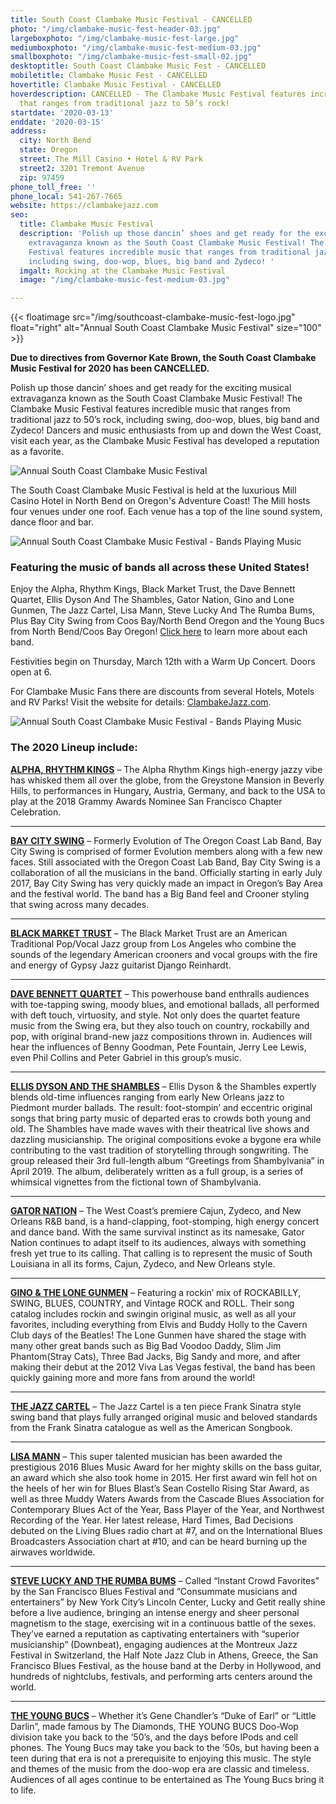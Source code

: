 ```yaml
---
title: South Coast Clambake Music Festival - CANCELLED
photo: "/img/clambake-music-fest-header-03.jpg"
largeboxphoto: "/img/clambake-music-fest-large.jpg"
mediumboxphoto: "/img/clambake-music-fest-medium-03.jpg"
smallboxphoto: "/img/clambake-music-fest-small-02.jpg"
desktoptitle: South Coast Clambake Music Fest - CANCELLED
mobiletitle: Clambake Music Fest - CANCELLED
hovertitle: Clambake Music Festival - CANCELLED
hoverdescription: CANCELLED - The Clambake Music Festival features incredible music
  that ranges from traditional jazz to 50’s rock!
startdate: '2020-03-13'
enddate: '2020-03-15'
address:
  city: North Bend
  state: Oregon
  street: The Mill Casino • Hotel & RV Park
  street2: 3201 Tremont Avenue
  zip: 97459
phone_toll_free: ''
phone_local: 541-267-7665
website: https://clambakejazz.com
seo:
  title: Clambake Music Festival
  description: 'Polish up those dancin’ shoes and get ready for the exciting musical
    extravaganza known as the South Coast Clambake Music Festival! The Clambake Music
    Festival features incredible music that ranges from traditional jazz to 50’s rock,
    including swing, doo-wop, blues, big band and Zydeco! '
  imgalt: Rocking at the Clambake Music Festival
  image: "/img/clambake-music-fest-medium-03.jpg"

---
```

{{< floatimage src="/img/southcoast-clambake-music-fest-logo.jpg" float="right" alt="Annual South Coast Clambake Music Festival" size="100" >}}

**Due to directives from Governor Kate Brown, the South Coast Clambake Music Festival for 2020 has been CANCELLED.**

Polish up those dancin’ shoes and get ready for the exciting musical extravaganza known as the South Coast Clambake Music Festival! The Clambake Music Festival features incredible music that ranges from traditional jazz to 50’s rock, including swing, doo-wop, blues, big band and Zydeco! Dancers and music enthusiasts from up and down the West Coast, visit each year, as the Clambake Music Festival has developed a reputation as a favorite.

![Annual South Coast Clambake Music Festival](/img/clambake-music-v03-695x322.jpg)

The South Coast Clambake Music Festival is held at the luxurious Mill Casino Hotel in North Bend on Oregon's Adventure Coast! The Mill hosts four venues under one roof. Each venue has a top of the line sound system, dance floor and bar.

![Annual South Coast Clambake Music Festival - Bands Playing Music](/img/clambake-music-v01-695x322.jpg)

### Featuring the music of bands all across these United States!

Enjoy the Alpha, Rhythm Kings, Black Market Trust, the Dave Bennett Quartet, Ellis Dyson And The Shambles, Gator Nation, Gino and Lone Gunmen, The Jazz Cartel, Lisa Mann, Steve Lucky And The Rumba Bums, Plus Bay City Swing from Coos Bay/North Bend Oregon and the Young Bucs from North Bend/Coos Bay Oregon! [Click here](https://clambakejazz.com/our-bands/) to learn more about each band.

Festivities begin on Thursday, March 12th with a Warm Up Concert. Doors open at 6.

For Clambake Music Fans there are discounts from several Hotels, Motels and RV Parks! Visit the website for details: [ClambakeJazz.com](https://clambakejazz.com).

![Annual South Coast Clambake Music Festival - Bands Playing Music](/img/clambake-music-v02-695x322.jpg)

### The 2020 Lineup include:

[**ALPHA, RHYTHM KINGS**](https://clambakejazz.com/alpha-rhythm-kings/) – The Alpha Rhythm Kings high-energy jazzy vibe has whisked them all over the globe, from the Greystone Mansion in Beverly Hills, to performances in Hungary, Austria, Germany, and back to the USA to play at the 2018 Grammy Awards Nominee San Francisco Chapter Celebration.

***

[**BAY CITY SWING**](https://clambakejazz.com/bay-city-swing/) – Formerly Evolution of The Oregon Coast Lab Band, Bay City Swing is comprised of former Evolution members along with a few new faces. Still associated with the Oregon Coast Lab Band, Bay City Swing is a collaboration of all the musicians in the band. Officially starting in early July 2017, Bay City Swing has very quickly made an impact in Oregon’s Bay Area and the festival world. The band has a Big Band feel and Crooner styling that swing across many decades.

***

[**BLACK MARKET TRUST**](https://clambakejazz.com/black-market-trust/) – The Black Market Trust are an American Traditional Pop/Vocal Jazz group from Los Angeles who combine the sounds of the legendary American crooners and vocal groups with the fire and energy of Gypsy Jazz guitarist Django Reinhardt.

***

[**DAVE BENNETT QUARTET**](https://clambakejazz.com/the-dave-bennett-quartet/) – This powerhouse band enthralls audiences with toe-tapping swing, moody blues, and emotional ballads, all performed with deft touch, virtuosity, and style. Not only does the quartet feature music from the Swing era, but they also touch on country, rockabilly and pop, with original brand-new jazz compositions thrown in. Audiences will hear the influences of Benny Goodman, Pete Fountain, Jerry Lee Lewis, even Phil Collins and Peter Gabriel in this group’s music.

***

[**ELLIS DYSON AND THE SHAMBLES**](https://clambakejazz.com/ellis-dyson-and-the-shambles/) – Ellis Dyson & the Shambles expertly blends old-time influences ranging from early New Orleans jazz to Piedmont murder ballads. The result: foot-stompin’ and eccentric original songs that bring party music of departed eras to crowds both young and old. The Shambles have made waves with their theatrical live shows and dazzling musicianship. The original compositions evoke a bygone era while contributing to the vast tradition of storytelling through songwriting. The group released their 3rd full-length album “Greetings from Shambylvania” in April 2019. The album, deliberately written as a full group, is a series of whimsical vignettes from the fictional town of Shambylvania.

***

[**GATOR NATION**](https://clambakejazz.com/gator-nation/) – The West Coast’s premiere Cajun, Zydeco, and New Orleans R&B band, is a hand-clapping, foot-stomping, high energy concert and dance band. With the same survival instinct as its namesake, Gator Nation continues to adapt itself to its audiences, always with something fresh yet true to its calling. That calling is to represent the music of South Louisiana in all its forms, Cajun, Zydeco, and New Orleans style.

***

[**GINO & THE LONE GUNMEN**](https://clambakejazz.com/gino-the-lone-gunmen/) – Featuring a rockin’ mix of ROCKABILLY, SWING, BLUES, COUNTRY, and Vintage ROCK and ROLL. Their song catalog includes rockin and swingin original music, as well as all your favorites, including everything from Elvis and Buddy Holly to the Cavern Club days of the Beatles! The Lone Gunmen have shared the stage with many other great bands such as Big Bad Voodoo Daddy, Slim Jim Phantom(Stray Cats), Three Bad Jacks, Big Sandy and more, and after making their debut at the 2012 Viva Las Vegas festival, the band has been quickly gaining more and more fans from around the world!

***

[**THE JAZZ CARTEL**](https://clambakejazz.com/the-jazz-cartel/) – The Jazz Cartel is a ten piece Frank Sinatra style swing band that plays fully arranged original music and beloved standards from the Frank Sinatra catalogue as well as the American Songbook.

***

[**LISA MANN**](https://clambakejazz.com/lisa-mann/) – This super talented musician has been awarded the prestigious 2016 Blues Music Award for her mighty skills on the bass guitar, an award which she also took home in 2015. Her first award win fell hot on the heels of her win for Blues Blast’s Sean Costello Rising Star Award, as well as three Muddy Waters Awards from the Cascade Blues Association for Contemporary Blues Act of the Year, Bass Player of the Year, and Northwest Recording of the Year. Her latest release, Hard Times, Bad Decisions debuted on the Living Blues radio chart at #7, and on the International Blues Broadcasters Association chart at #10, and can be heard burning up the airwaves worldwide.

***

[**STEVE LUCKY AND THE RUMBA BUMS**](https://clambakejazz.com/steve-lucky-and-the-rumba-bums-featuring-miss-carmen-getit/) – Called “Instant Crowd Favorites” by the San Francisco Blues Festival and “Consummate musicians and entertainers” by New York City’s Lincoln Center, Lucky and Getit really shine before a live audience, bringing an intense energy and sheer personal magnetism to the stage, exercising wit in a continuous battle of the sexes. They’ve earned a reputation as captivating entertainers with “superior musicianship” (Downbeat), engaging audiences at the Montreux Jazz Festival in Switzerland, the Half Note Jazz Club in Athens, Greece, the San Francisco Blues Festival, as the house band at the Derby in Hollywood, and hundreds of nightclubs, festivals, and performing arts centers around the world.

***

[**THE YOUNG BUCS**](https://clambakejazz.com/the-young-bucs/) – Whether it’s Gene Chandler’s “Duke of Earl” or “Little Darlin”, made famous by The Diamonds, THE YOUNG BUCS Doo-Wop division take you back to the ‘50’s, and the days before IPods and cell phones. The Young Bucs may take you back to the ’50s, but having been a teen during that era is not a prerequisite to enjoying this music. The style and themes of the music from the doo-wop era are classic and timeless. Audiences of all ages continue to be entertained as The Young Bucs bring it to life.